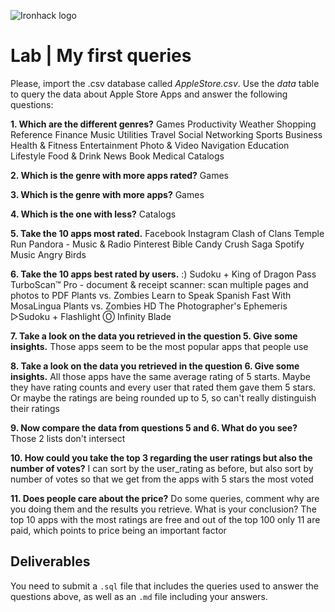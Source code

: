 ![Ironhack logo](https://i.imgur.com/1QgrNNw.png)

# Lab | My first queries

Please, import the .csv database called *AppleStore.csv*. Use the *data* table to query the data about Apple Store Apps and answer the following questions: 

**1. Which are the different genres?**
Games
Productivity
Weather
Shopping
Reference
Finance
Music
Utilities
Travel
Social Networking
Sports
Business
Health & Fitness
Entertainment
Photo & Video
Navigation
Education
Lifestyle
Food & Drink
News
Book
Medical
Catalogs

**2. Which is the genre with more apps rated?**
Games

**3. Which is the genre with more apps?**
Games

**4. Which is the one with less?**
Catalogs

**5. Take the 10 apps most rated.**
Facebook
Instagram
Clash of Clans
Temple Run
Pandora - Music & Radio
Pinterest
Bible
Candy Crush Saga
Spotify Music
Angry Birds

**6. Take the 10 apps best rated by users.**
:) Sudoku +
King of Dragon Pass
TurboScan™ Pro - document & receipt scanner: scan multiple pages and photos to PDF
Plants vs. Zombies
Learn to Speak Spanish Fast With MosaLingua
Plants vs. Zombies HD
The Photographer's Ephemeris
▻Sudoku +
Flashlight Ⓞ
Infinity Blade

**7. Take a look on the data you retrieved in the question 5. Give some insights.**
Those apps seem to be the most popular apps that people use

**8. Take a look on the data you retrieved in the question 6. Give some insights.**
All those apps have the same average rating of 5 starts. 
Maybe they have rating counts and every user that rated them gave them 5 stars.
Or maybe the ratings are being rounded up to 5, so can't really distinguish their ratings

**9. Now compare the data from questions 5 and 6. What do you see?**
Those 2 lists don't intersect

**10. How could you take the top 3 regarding the user ratings but also the number of votes?**
I can sort by the user_rating as before, but also sort by number of votes so that we get from the apps with 5 stars the most voted

**11. Does people care about the price?** Do some queries, comment why are you doing them and the results you retrieve. What is your conclusion?
The top 10 apps with the most ratings are free and out of the top 100 only 11 are paid, 
which points to price being an important factor

## Deliverables 
You need to submit a `.sql` file that includes the queries used to answer the questions above, as well as an `.md` file including your answers. 
